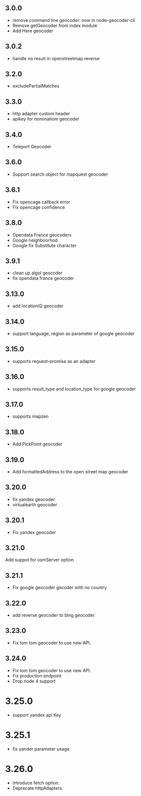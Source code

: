 ## 3.0.0

- remove command line geocoder: now in node-geocoder-cli
- Remove getGeocoder from index module
- Add Here geocoder

## 3.0.2

- handle no result in openstreetmap reverse

## 3.2.0

- excludePartialMatches

## 3.3.0

- http adapter custom header
- apikey for nominatiom geocoder

## 3.4.0

- Teleport Geocoder

## 3.6.0

- Support search object for mapquest geocoder

## 3.6.1

- Fix opencage callback error
- Fix opencage confidence

## 3.8.0

- Opendata France geocoders
- Google neighboorhod
- Google fix Substitute character

## 3.9.1

- clean up algol geocoder
- fix opendata france geocoder

## 3.13.0

- add locationIQ geocoder

## 3.14.0

- support language, region as parameter of google geocoder

## 3.15.0

- supports request-promise as an adapter

## 3.16.0

- supports result_type and location_type for google geocoder

## 3.17.0

- supports mapzen

## 3.18.0

- Add PickPoint geocoder

## 3.19.0

- Add formattedAddress to the open street map geocoder

## 3.20.0

- fix yandex geocoder
- virtualearth geocoder

## 3.20.1

- Fix yandex geocoder

## 3.21.0

Add suppot for osmServer option

## 3.21.1

- Fix google geocoder gecoder with no country

## 3.22.0

- add reverse geocoder to bing geocoder.

## 3.23.0

- Fix tom tom geocoder to use new API.

## 3.24.0

- Fix tom tom geocoder to use new API.
- Fix production endpoint
- Drop node 4 support

# 3.25.0

- support yandex api Key

# 3.25.1

- fix yander parameter usage

# 3.26.0

- Introduce fetch option.
- Deprecate httpAdapters.
